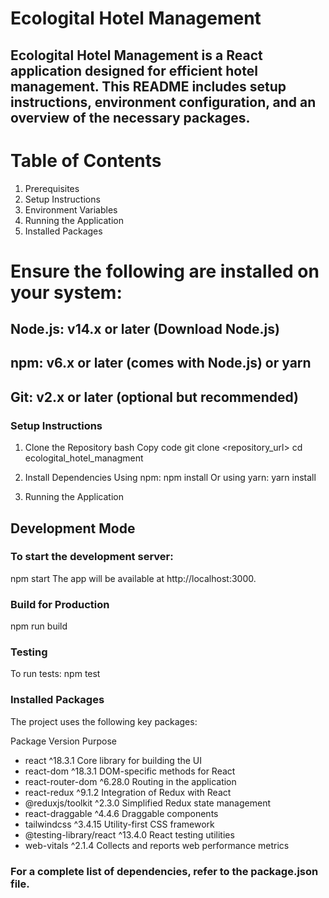 # Ecologital Hotel Management

## Ecologital Hotel Management is a React application designed for efficient hotel management. This README includes setup instructions, environment configuration, and an overview of the necessary packages.

# Table of Contents

1. Prerequisites
2. Setup Instructions
3. Environment Variables
4. Running the Application
5. Installed Packages

# Ensure the following are installed on your system:

## Node.js: v14.x or later (Download Node.js)

## npm: v6.x or later (comes with Node.js) or yarn

## Git: v2.x or later (optional but recommended)

### Setup Instructions

1. Clone the Repository
   bash
   Copy code
   git clone <repository_url>
   cd ecologital_hotel_managment

2. Install Dependencies
   Using npm: npm install
   Or using yarn: yarn install

3. Running the Application

## Development Mode

### To start the development server:

npm start
The app will be available at http://localhost:3000.

### Build for Production

npm run build

### Testing

To run tests:
npm test

### Installed Packages

The project uses the following key packages:

Package Version Purpose

- react ^18.3.1 Core library for building the UI
- react-dom ^18.3.1 DOM-specific methods for React
- react-router-dom ^6.28.0 Routing in the application
- react-redux ^9.1.2 Integration of Redux with React
- @reduxjs/toolkit ^2.3.0 Simplified Redux state management
- react-draggable ^4.4.6 Draggable components
- tailwindcss ^3.4.15 Utility-first CSS framework
- @testing-library/react ^13.4.0 React testing utilities
- web-vitals ^2.1.4 Collects and reports web performance metrics

### For a complete list of dependencies, refer to the package.json file.

